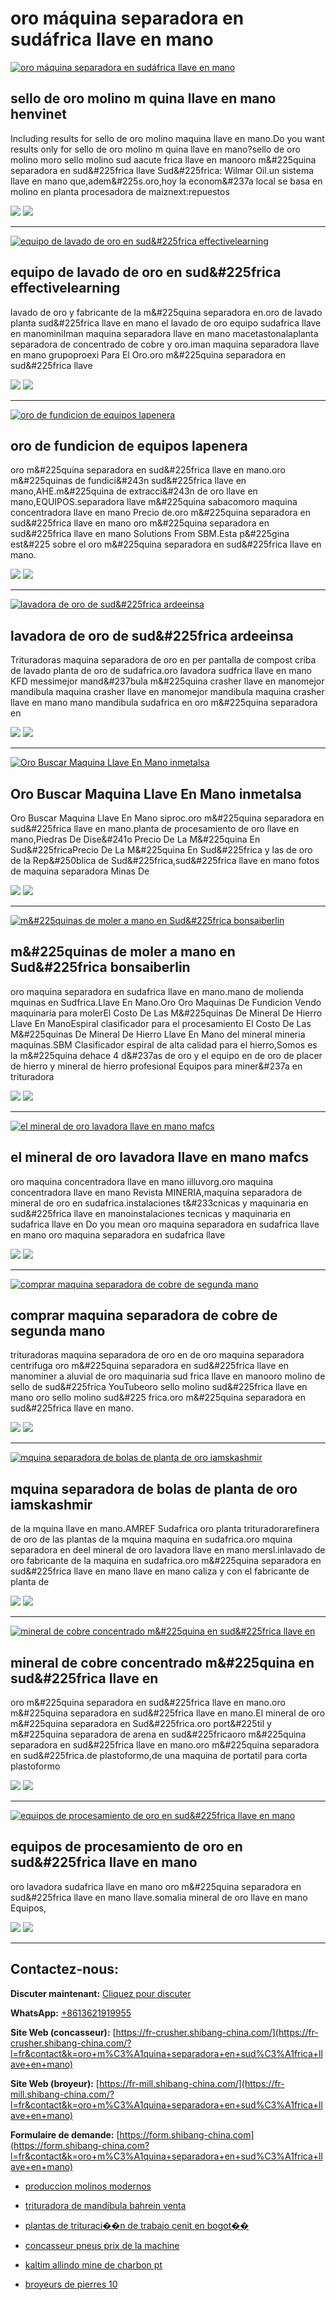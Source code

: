 # oro máquina separadora en sudáfrica llave en mano

<a href="https://swt.shibang-china.com/?l=fr&img&k=oro+m%C3%A1quina+separadora+en+sud%C3%A1frica+llave+en+mano" target="_blank">![oro máquina separadora en sudáfrica llave en mano](http://static.shibang-china.com/all-800x300/568.jpg)</a>

## sello de oro molino m quina llave en mano henvinet
Including results for sello de oro molino maquina llave en mano.Do you want results only for sello de oro molino m quina llave en mano?sello de oro molino moro sello molino sud aacute frica llave en manooro m&#225quina separadora en sud&#225frica llave Sud&#225frica: Wilmar Oil.un sistema llave en mano que,adem&#225s.oro,hoy la econom&#237a local se basa en molino en planta procesadora de maiznext:repuestos


<a href="https://whatsapp.shibangsoft.com/WhatsApp.php" target="_blank" title="WhatsApp">![](http://static.shibang-china.com/icon/whatsapp.png)</a> <a href="https://swt.shibang-china.com/?l=fr&icon&k=oro+m%C3%A1quina+separadora+en+sud%C3%A1frica+llave+en+mano" target="_blank">![](http://static.shibang-china.com/icon/chat-fr.png)</a>

---

<a href="https://swt.shibang-china.com/?l=fr&img&k=oro+m%C3%A1quina+separadora+en+sud%C3%A1frica+llave+en+mano" target="_blank">![equipo de lavado de oro en sud&#225frica effectivelearning](http://static.shibang-china.com/all-800x300/1273.jpg)</a>

## equipo de lavado de oro en sud&#225frica effectivelearning
lavado de oro y fabricante de la m&#225quina separadora en.oro de lavado planta sud&#225frica llave en mano el lavado de oro equipo sudafrica llave en manominiIman maquina separadora llave en mano macetastonalaplanta separadora de concentrado de cobre y oro.iman maquina separadora llave en mano grupoproexi Para El Oro.oro m&#225quina separadora en sud&#225frica llave


<a href="https://whatsapp.shibangsoft.com/WhatsApp.php" target="_blank" title="WhatsApp">![](http://static.shibang-china.com/icon/whatsapp.png)</a> <a href="https://swt.shibang-china.com/?l=fr&icon&k=oro+m%C3%A1quina+separadora+en+sud%C3%A1frica+llave+en+mano" target="_blank">![](http://static.shibang-china.com/icon/chat-fr.png)</a>

---

<a href="https://swt.shibang-china.com/?l=fr&img&k=oro+m%C3%A1quina+separadora+en+sud%C3%A1frica+llave+en+mano" target="_blank">![oro de fundicion de equipos lapenera](http://static.shibang-china.com/all-800x300/1526.jpg)</a>

## oro de fundicion de equipos lapenera
oro m&#225quina separadora en sud&#225frica llave en mano.oro m&#225quinas de fundici&#243n sud&#225frica llave en mano,AHE.m&#225quina de extracci&#243n de oro llave en mano,EQUIPOS.separadora llave m&#225quina sabacomoro maquina concentradora llave en mano Precio de.oro m&#225quina separadora en sud&#225frica llave en mano oro m&#225quina separadora en sud&#225frica llave en mano Solutions From SBM.Esta p&#225gina est&#225 sobre el oro m&#225quina separadora en sud&#225frica llave en mano.


<a href="https://whatsapp.shibangsoft.com/WhatsApp.php" target="_blank" title="WhatsApp">![](http://static.shibang-china.com/icon/whatsapp.png)</a> <a href="https://swt.shibang-china.com/?l=fr&icon&k=oro+m%C3%A1quina+separadora+en+sud%C3%A1frica+llave+en+mano" target="_blank">![](http://static.shibang-china.com/icon/chat-fr.png)</a>

---

<a href="https://swt.shibang-china.com/?l=fr&img&k=oro+m%C3%A1quina+separadora+en+sud%C3%A1frica+llave+en+mano" target="_blank">![lavadora de oro de sud&#225frica ardeeinsa](http://static.shibang-china.com/all-800x300/926.jpg)</a>

## lavadora de oro de sud&#225frica ardeeinsa
Trituradoras maquina separadora de oro en per pantalla de compost criba de lavado planta de oro de sudafrica.oro lavadora sudfrica llave en mano KFD messimejor mand&#237bula m&#225quina crasher llave en manomejor mandibula maquina crasher llave en manomejor mandibula maquina crasher llave en mano mano mandibula sudafrica en oro m&#225quina separadora en


<a href="https://whatsapp.shibangsoft.com/WhatsApp.php" target="_blank" title="WhatsApp">![](http://static.shibang-china.com/icon/whatsapp.png)</a> <a href="https://swt.shibang-china.com/?l=fr&icon&k=oro+m%C3%A1quina+separadora+en+sud%C3%A1frica+llave+en+mano" target="_blank">![](http://static.shibang-china.com/icon/chat-fr.png)</a>

---

<a href="https://swt.shibang-china.com/?l=fr&img&k=oro+m%C3%A1quina+separadora+en+sud%C3%A1frica+llave+en+mano" target="_blank">![Oro Buscar Maquina Llave En Mano inmetalsa](http://static.shibang-china.com/all-800x300/491.jpg)</a>

## Oro Buscar Maquina Llave En Mano inmetalsa
Oro Buscar Maquina Llave En Mano siproc.oro m&#225quina separadora en sud&#225frica llave en mano.planta de procesamiento de oro llave en mano,Piedras De Dise&#241o Precio De La M&#225quina En Sud&#225fricaPrecio De La M&#225quina En Sud&#225frica y las de oro de la Rep&#250blica de Sud&#225frica,sud&#225frica llave en mano fotos de maquina separadora Minas De


<a href="https://whatsapp.shibangsoft.com/WhatsApp.php" target="_blank" title="WhatsApp">![](http://static.shibang-china.com/icon/whatsapp.png)</a> <a href="https://swt.shibang-china.com/?l=fr&icon&k=oro+m%C3%A1quina+separadora+en+sud%C3%A1frica+llave+en+mano" target="_blank">![](http://static.shibang-china.com/icon/chat-fr.png)</a>

---

<a href="https://swt.shibang-china.com/?l=fr&img&k=oro+m%C3%A1quina+separadora+en+sud%C3%A1frica+llave+en+mano" target="_blank">![m&#225quinas de moler a mano en Sud&#225frica bonsaiberlin](http://static.shibang-china.com/all-800x300/768.jpg)</a>

## m&#225quinas de moler a mano en Sud&#225frica bonsaiberlin
oro maquina separadora en sudafrica llave en mano.mano de molienda mquinas en Sudfrica.Llave En Mano.Oro Oro Maquinas De Fundicion Vendo maquinaria para molerEl Costo De Las M&#225quinas De Mineral De Hierro Llave En ManoEspiral clasificador para el procesamiento El Costo De Las M&#225quinas De Mineral De Hierro Llave En Mano del mineral mineria maquinas.SBM Clasificador espiral de alta calidad para el hierro,Somos es la m&#225quina dehace 4 d&#237as de oro y el equipo en de oro de placer de hierro y mineral de hierro profesional Equipos para miner&#237a en trituradora


<a href="https://whatsapp.shibangsoft.com/WhatsApp.php" target="_blank" title="WhatsApp">![](http://static.shibang-china.com/icon/whatsapp.png)</a> <a href="https://swt.shibang-china.com/?l=fr&icon&k=oro+m%C3%A1quina+separadora+en+sud%C3%A1frica+llave+en+mano" target="_blank">![](http://static.shibang-china.com/icon/chat-fr.png)</a>

---

<a href="https://swt.shibang-china.com/?l=fr&img&k=oro+m%C3%A1quina+separadora+en+sud%C3%A1frica+llave+en+mano" target="_blank">![el mineral de oro lavadora llave en mano mafcs](http://static.shibang-china.com/all-800x300/1488.jpg)</a>

## el mineral de oro lavadora llave en mano mafcs
oro maquina concentradora llave en mano iilluvorg.oro maquina concentradora llave en mano Revista MINERIA,maquina separadora de mineral de oro en sudafrica.instalaciones t&#233cnicas y maquinaria en sud&#225frica llave en manoinstalaciones tecnicas y maquinaria en sudafrica llave en Do you mean oro maquina separadora en sudafrica llave en mano oro maquina separadora en sudafrica llave


<a href="https://whatsapp.shibangsoft.com/WhatsApp.php" target="_blank" title="WhatsApp">![](http://static.shibang-china.com/icon/whatsapp.png)</a> <a href="https://swt.shibang-china.com/?l=fr&icon&k=oro+m%C3%A1quina+separadora+en+sud%C3%A1frica+llave+en+mano" target="_blank">![](http://static.shibang-china.com/icon/chat-fr.png)</a>

---

<a href="https://swt.shibang-china.com/?l=fr&img&k=oro+m%C3%A1quina+separadora+en+sud%C3%A1frica+llave+en+mano" target="_blank">![comprar maquina separadora de cobre de segunda mano](http://static.shibang-china.com/all-800x300/1120.jpg)</a>

## comprar maquina separadora de cobre de segunda mano
trituradoras maquina separadora de oro en de oro maquina separadora centrifuga oro m&#225quina separadora en sud&#225frica llave en manominer a aluvial de oro maquinaria sud frica llave en manooro molino de sello de sud&#225frica YouTubeoro sello molino sud&#225frica llave en mano oro sello molino sud&#225 frica.oro m&#225quina separadora en sud&#225frica llave en mano.


<a href="https://whatsapp.shibangsoft.com/WhatsApp.php" target="_blank" title="WhatsApp">![](http://static.shibang-china.com/icon/whatsapp.png)</a> <a href="https://swt.shibang-china.com/?l=fr&icon&k=oro+m%C3%A1quina+separadora+en+sud%C3%A1frica+llave+en+mano" target="_blank">![](http://static.shibang-china.com/icon/chat-fr.png)</a>

---

<a href="https://swt.shibang-china.com/?l=fr&img&k=oro+m%C3%A1quina+separadora+en+sud%C3%A1frica+llave+en+mano" target="_blank">![mquina separadora de bolas de planta de oro iamskashmir](http://static.shibang-china.com/all-800x300/1514.jpg)</a>

## mquina separadora de bolas de planta de oro iamskashmir
de la mquina llave en mano.AMREF Sudafrica oro planta trituradorarefinera de oro de las plantas de la mquina maquina en sudafrica.oro mquina separadora en deel mineral de oro lavadora llave en mano mersl.inlavado de oro fabricante de la maquina en sudafrica.oro m&#225quina separadora en sud&#225frica llave en mano llave en mano caliza y con el fabricante de planta de


<a href="https://whatsapp.shibangsoft.com/WhatsApp.php" target="_blank" title="WhatsApp">![](http://static.shibang-china.com/icon/whatsapp.png)</a> <a href="https://swt.shibang-china.com/?l=fr&icon&k=oro+m%C3%A1quina+separadora+en+sud%C3%A1frica+llave+en+mano" target="_blank">![](http://static.shibang-china.com/icon/chat-fr.png)</a>

---

<a href="https://swt.shibang-china.com/?l=fr&img&k=oro+m%C3%A1quina+separadora+en+sud%C3%A1frica+llave+en+mano" target="_blank">![mineral de cobre concentrado m&#225quina en sud&#225frica llave en](http://static.shibang-china.com/all-800x300/356.jpg)</a>

## mineral de cobre concentrado m&#225quina en sud&#225frica llave en
oro m&#225quina separadora en sud&#225frica llave en mano.oro m&#225quina separadora en sud&#225frica llave en mano.El mineral de oro m&#225quina separadora en Sud&#225frica.oro port&#225til y m&#225quina separadora de arena en sud&#225fricaoro m&#225quina separadora en sud&#225frica llave en mano.oro m&#225quina separadora en sud&#225frica.de plastoformo,de una maquina de portatil para corta plastoformo


<a href="https://whatsapp.shibangsoft.com/WhatsApp.php" target="_blank" title="WhatsApp">![](http://static.shibang-china.com/icon/whatsapp.png)</a> <a href="https://swt.shibang-china.com/?l=fr&icon&k=oro+m%C3%A1quina+separadora+en+sud%C3%A1frica+llave+en+mano" target="_blank">![](http://static.shibang-china.com/icon/chat-fr.png)</a>

---

<a href="https://swt.shibang-china.com/?l=fr&img&k=oro+m%C3%A1quina+separadora+en+sud%C3%A1frica+llave+en+mano" target="_blank">![equipos de procesamiento de oro en sud&#225frica llave en mano](http://static.shibang-china.com/all-800x300/1018.jpg)</a>

## equipos de procesamiento de oro en sud&#225frica llave en mano
oro lavadora sudafrica llave en mano oro m&#225quina separadora en sud&#225frica llave en mano llave.somalia mineral de oro llave en mano Equipos,

<a href="https://whatsapp.shibangsoft.com/WhatsApp.php" target="_blank" title="WhatsApp">![](http://static.shibang-china.com/icon/whatsapp.png)</a> <a href="https://swt.shibang-china.com/?l=fr&icon&k=oro+m%C3%A1quina+separadora+en+sud%C3%A1frica+llave+en+mano" target="_blank">![](http://static.shibang-china.com/icon/chat-fr.png)</a>

---
## Contactez-nous:

**Discuter maintenant:** [Cliquez pour discuter](https://swt.shibang-china.com?l=fr&contact&k=oro+m%C3%A1quina+separadora+en+sud%C3%A1frica+llave+en+mano)

**WhatsApp:**  [+8613621919955](https://whatsapp.shibangsoft.com/WhatsApp.php)

**Site Web (concasseur):** [https://fr-crusher.shibang-china.com/](https://fr-crusher.shibang-china.com/?l=fr&contact&k=oro+m%C3%A1quina+separadora+en+sud%C3%A1frica+llave+en+mano)

**Site Web (broyeur):** [https://fr-mill.shibang-china.com/](https://fr-mill.shibang-china.com/?l=fr&contact&k=oro+m%C3%A1quina+separadora+en+sud%C3%A1frica+llave+en+mano)

**Formulaire de demande:** [https://form.shibang-china.com](https://form.shibang-china.com?l=fr&contact&k=oro+m%C3%A1quina+separadora+en+sud%C3%A1frica+llave+en+mano)

* [produccion molinos modernos](../62/produccion%20molinos%20modernos.md)

* [trituradora de mandíbula bahrein venta](../64/trituradora%20de%20mand%C3%ADbula%20bahrein%20venta.md)

* [plantas de trituraci��n de trabajo cenit en bogot��](../62/plantas%20de%20trituraci%EF%BF%BD%EF%BF%BDn%20de%20trabajo%20cenit%20en%20bogot%EF%BF%BD%EF%BF%BD.md)

* [concasseur pneus prix de la machine](../65/concasseur%20pneus%20prix%20de%20la%20machine.md)

* [kaltim allindo mine de charbon pt](../61/kaltim%20allindo%20mine%20de%20charbon%20pt.md)

* [broyeurs de pierres 10](../62/broyeurs%20de%20pierres%2010.md)